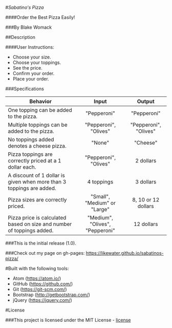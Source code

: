 #_Sabatino's Pizza_

####Order the Best Pizza Easily!

###By Blake Womack

##Description

####User Instructions:

* Choose your size.
* Choose your toppings.
* See the price.
* Confirm your order.
* Place your order.

###Specifications

| Behavior |   Input   |   Output   |
|----------|:---------:|:----------:|
| One topping can be added to the pizza.| "Pepperoni" | "Pepperoni" |
| Multiple toppings can be added to the pizza.| "Pepperoni", "Olives" | "Pepperoni", "Olives" |
| No toppings added denotes a cheese pizza. | "None" | "Cheese" |
| Pizza toppings are correctly priced at a 1 dollar each. | "Pepperoni", "Olives" | 2 dollars |
| A discount of 1 dollar is given when more than 3 toppings are added. | 4 toppings | 3 dollars |
| Pizza sizes are correctly priced. | "Small", "Medium" or "Large" | 8, 10 or 12 dollars |
| Pizza price is calculated based on size and number of toppings added. | "Medium", "Olives", "Pepperoni" | 12 dollars |

###This is the initial release (1.0).

###Check out my page on gh-pages: https://likewater.github.io/sabatinos-pizza/

#Built with the following tools:

* Atom (https://atom.io/)
* GitHub (https://github.com/)
* Git (https://git-scm.com/)
* Bootstrap (http://getbootstrap.com/)
* jQuery (https://jquery.com/)

#License

###This project is licensed under the MIT License - [license]



[license]: https://opensource.org/licenses/MIT
